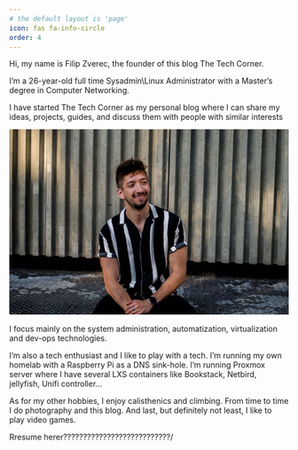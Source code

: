 ```yaml
---
# the default layout is 'page'
icon: fas fa-info-circle
order: 4
---
```


Hi, my name is Filip Zverec, the founder of this blog The Tech Corner.

I’m a 26-year-old full time Sysadmin\Linux Administrator with a Master’s degree in Computer Networking.

I have started The Tech Corner as my personal blog where I can share my ideas, projects, guides, and discuss them with people with similar interests

![img-description](/assets/img/me_selfie.jpg)

I focus mainly on the system administration, automatization, virtualization and dev-ops technologies.



I’m also a tech enthusiast and I like to play with a tech. I’m running my own homelab with a Raspberry Pi as a DNS sink-hole. I’m running Proxmox server where I have several LXS containers like Bookstack, Netbird, jellyfish, Unifi controller…


As for my other hobbies, I enjoy calisthenics and climbing. From time to time I do photography and this blog. And last, but definitely not least, I like to play video games.

Rresume herer???????????????????????????/